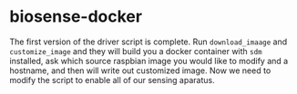 # biosense-docker

The first version of the driver script is complete. Run `download_imaage` and `customize_image` and they will build you a docker container with `sdm` installed, ask which source raspbian image you would like to modify and a hostname, and then will write out customized image. Now we need to modify the script to enable all of our sensing aparatus. 

